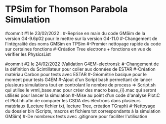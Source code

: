 # TPSim for Thomson Parabola Simulation


#commit #1 le 23/02/2022 :
#-Reprise en main du code GMSim de la version G4-9.6p02 pour le mettre sur la version G4-11.0
#-Changement de l'intégralité des noms GMSim en TPSim
#-Premier nettoyage rapide du code sur certaines fonctions
#-Création Tree electrons + fonctions en vue de vérifier les PhysicsList

#commit #2 le 24/02/2022 (Validation G4EM-electrons):
#-Changement de la définition du Scintillateur pour coller aux données de ESTAR
#-Création matériau Carbon pour tests avec ESTAR
#-Géométrie basique pour le moment pour tests G4EM
#-Ajout d'un Script bash permettant de lancer plusieurs simulations tout en controlant le nombre de process => Script.sh qui utilise le vrml_base.mac pour créer des macro base_{i}.mac qui seront utilisés pour lancer la simulation
#-Mise au point d'un code d'analyse Plot.C et Plot.hh afin de comparer les CSDA des électrons dans plusieurs matériaux (Lecture fichier txt, lecture Tree, création TGraph)
#-Nettoyage du dossier bin (Scripts, macros et fichiers txt correspondants à la simulation GMSim)
#-De nombreux tests avec .gitignore pour faciliter l'utilisation
